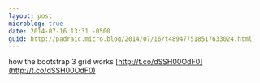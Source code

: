 ```yaml
---
layout: post
microblog: true
date: 2014-07-16 13:31 -0500
guid: http://padraic.micro.blog/2014/07/16/t489477518517633024.html
---
```

how the bootstrap 3 grid works [http://t.co/dSSH00OdF0](http://t.co/dSSH00OdF0)
